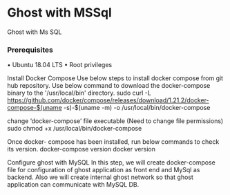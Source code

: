 # Ghost with MSSql
Ghost with Ms SQL

### Prerequisites
•	Ubuntu 18.04 LTS
•	Root privileges

Install Docker Compose
Use below steps to install docker compose from git hub repository.
Use below command to download the docker-compose binary to the '/usr/local/bin' directory.
sudo curl -L https://github.com/docker/compose/releases/download/1.21.2/docker-compose-$(uname -s)-$(uname -m) -o /usr/local/bin/docker-compose

change ‘docker-compose’ file executable (Need to change file permissions)
sudo chmod +x /usr/local/bin/docker-compose

Once docker- compose has been installed, run below commands to check its version.
docker-compose version
docker version

Configure ghost with MySQL
In this step, we will create docker-compose file for configuration of ghost application as front end and MySql as backend. Also we will create internal ghost network so that ghost application can communicate with MySQL DB.
 




